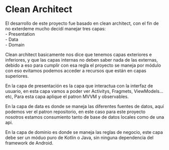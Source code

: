 <!DOCTYPE html><html><head><meta charset="utf-8"></head><body id="preview">
<h1 class="code-line" data-line-start=0 data-line-end=1><a id="Clean_Architect_0"></a>Clean Architect</h1>
<p class="has-line-data" data-line-start="2" data-line-end="7">El desarrollo de este proyecto fue basado en clean architect, con el fin de no exterdeme mucho decidí manejar tres capas:<br>
- Presentation<br>
- Data<br>
- Domain</p>
<p class="has-line-data" data-line-start="8" data-line-end="9">Clean architect basicamente nos dice que tenemos capas exteriores e inferiores, y que las capas internas no deben saber nada de las externas, debido a eso para cumplir con esa regla el proyecto se maneja por módulo con eso evitamos podemos acceder a recursos que están en capas superiores.</p>
<p class="has-line-data" data-line-start="10" data-line-end="11">En la capa de presentación es la capa que interactua con la interfaz de usuario, en esta capa vamos a poder ver Activitys, Fragmets, ViewModels… etc, Para esta capa aplique el patron MVVM y observables.</p>
<p class="has-line-data" data-line-start="12" data-line-end="13">En la capa de data es donde se maneja las diferentes fuentes de datos, aquí podemos ver el patron repositorio, en este caso para este proyecto nosotros estamos consumiento tanto de base de datos locales como de una api.</p>
<p class="has-line-data" data-line-start="14" data-line-end="15">En la capa de dominio es donde se maneja las reglas de negocio, este capa debe ser un móduo puro de Kotlin o Java, sin ninguna dependencia del framework de Android.</p>
</body></html>
